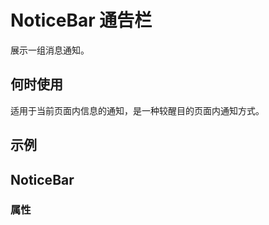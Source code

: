 # NoticeBar 通告栏

展示一组消息通知。

## 何时使用

适用于当前页面内信息的通知，是一种较醒目的页面内通知方式。

## 示例

<code src="./demo/base.tsx"></code>

## NoticeBar

### 属性

<API id="NoticeBar"></API>
